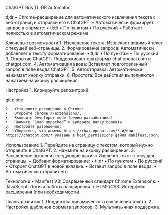 ChatGPT Rus TL;DR Automator

tl;dr
	•	Chrome-расширение для автоматического извлечения текста с веб-страниц и отправки его в ChatGPT.
	•	Автоматически формирует запрос в формате:
	•	tl;dr
	•	По пунктам
	•	По русский
	•	Работает полностью в автоматическом режиме.

Ключевые возможности
	1.	Извлечение текста: Извлекает видимый текст с текущей веб-страницы.
	2.	Формирование запроса: Автоматически добавляет к тексту форматирование:
        •	tl;dr
        •	По пунктам
        •	По русский
	3.	Открытие ChatGPT: Поддерживает платформы chat.openai.com и chatgpt.com.
	4.	Автоматизация ввода: Вставляет подготовленный запрос в поле ввода ChatGPT.
	5.	Автоотправка: Автоматически нажимает кнопку отправки.
	6.	Простота: Все действия выполняются нажатием на иконку расширения.

Настройка
	1.	Клонируйте репозиторий:

git clone <repository-url>


	2.	Установите расширение в Chrome:
	•	Откройте chrome://extensions/.
	•	Включите Developer mode (режим разработчика).
	•	Нажмите “Load unpacked” и выберите папку проекта.
	3.	Настройте разрешения:
	•	Убедитесь, что домены https://chat.openai.com/* и/или https://chatgpt.com/* указаны в host_permissions файла manifest.json.

Использование
	1.	Перейдите на страницу с текстом, который нужно отправить в ChatGPT.
	2.	Нажмите на иконку расширения.
	3.	Расширение выполнит следующие шаги:
	•	Извлечет текст с текущей страницы.
	•	Добавит форматирование:
	•	tl;dr
	•	По пунктам
	•	По русский
	•	Откроет ChatGPT в новой вкладке.
	•	Вставит запрос в поле ввода.
	•	Автоматически отправит его.

Технологии
	•	Manifest V3: Современный стандарт Chrome Extensions.
	•	JavaScript: Логика работы расширения.
	•	HTML/CSS: Интерфейс расширения (при необходимости).

Планы развития
	1.	Поддержка динамического извлечения текста.
	2.	Настройка шаблонов формата запросов.
	3.	Мультиязычная поддержка.

